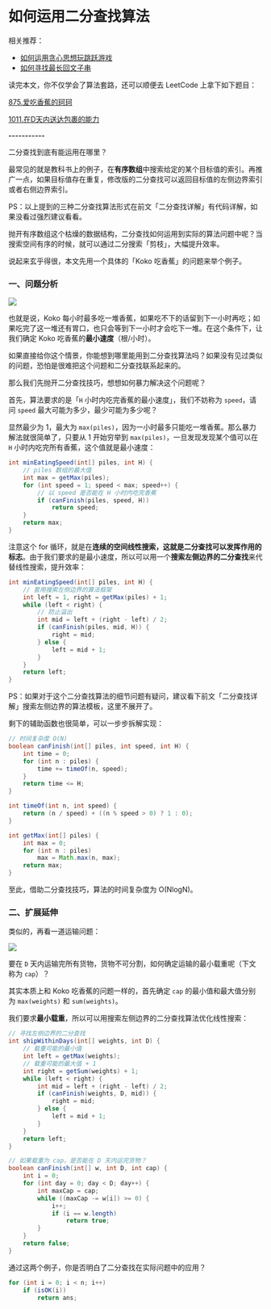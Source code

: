 # 如何运用二分查找算法




相关推荐：
  * [如何运用贪心思想玩跳跃游戏](https://labuladong.gitbook.io/algo)
  * [如何寻找最长回文子串](https://labuladong.gitbook.io/algo)

读完本文，你不仅学会了算法套路，还可以顺便去 LeetCode 上拿下如下题目：

[875.爱吃香蕉的珂珂](https://leetcode-cn.com/problems/koko-eating-bananas)

[1011.在D天内送达包裹的能力](https://leetcode-cn.com/problems/capacity-to-ship-packages-within-d-days)

**-----------**

二分查找到底有能运用在哪里？

最常见的就是教科书上的例子，在**有序数组**中搜索给定的某个目标值的索引。再推广一点，如果目标值存在重复，修改版的二分查找可以返回目标值的左侧边界索引或者右侧边界索引。

PS：以上提到的三种二分查找算法形式在前文「二分查找详解」有代码详解，如果没看过强烈建议看看。

抛开有序数组这个枯燥的数据结构，二分查找如何运用到实际的算法问题中呢？当搜索空间有序的时候，就可以通过二分搜索「剪枝」，大幅提升效率。

说起来玄乎得很，本文先用一个具体的「Koko 吃香蕉」的问题来举个例子。

### 一、问题分析

![](../pictures/二分应用/title1.png)

也就是说，Koko 每小时最多吃一堆香蕉，如果吃不下的话留到下一小时再吃；如果吃完了这一堆还有胃口，也只会等到下一小时才会吃下一堆。在这个条件下，让我们确定 Koko 吃香蕉的**最小速度**（根/小时）。

如果直接给你这个情景，你能想到哪里能用到二分查找算法吗？如果没有见过类似的问题，恐怕是很难把这个问题和二分查找联系起来的。

那么我们先抛开二分查找技巧，想想如何暴力解决这个问题呢？

首先，算法要求的是「`H` 小时内吃完香蕉的最小速度」，我们不妨称为 `speed`，请问 `speed` 最大可能为多少，最少可能为多少呢？

显然最少为 1，最大为 `max(piles)`，因为一小时最多只能吃一堆香蕉。那么暴力解法就很简单了，只要从 1 开始穷举到 `max(piles)`，一旦发现发现某个值可以在 `H` 小时内吃完所有香蕉，这个值就是最小速度：

```java
int minEatingSpeed(int[] piles, int H) {
	// piles 数组的最大值
    int max = getMax(piles);
    for (int speed = 1; speed < max; speed++) {
    	// 以 speed 是否能在 H 小时内吃完香蕉
        if (canFinish(piles, speed, H))
            return speed;
    }
    return max;
}
```

注意这个 for 循环，就是在**连续的空间线性搜索，这就是二分查找可以发挥作用的标志**。由于我们要求的是最小速度，所以可以用一个**搜索左侧边界的二分查找**来代替线性搜索，提升效率：

```java
int minEatingSpeed(int[] piles, int H) {
    // 套用搜索左侧边界的算法框架
    int left = 1, right = getMax(piles) + 1;
    while (left < right) {
        // 防止溢出
        int mid = left + (right - left) / 2;
        if (canFinish(piles, mid, H)) {
            right = mid;
        } else {
            left = mid + 1;
        }
    }
    return left;
}
```

PS：如果对于这个二分查找算法的细节问题有疑问，建议看下前文「二分查找详解」搜索左侧边界的算法模板，这里不展开了。

剩下的辅助函数也很简单，可以一步步拆解实现：

```java
// 时间复杂度 O(N)
boolean canFinish(int[] piles, int speed, int H) {
    int time = 0;
    for (int n : piles) {
        time += timeOf(n, speed);
    }
    return time <= H;
}

int timeOf(int n, int speed) {
    return (n / speed) + ((n % speed > 0) ? 1 : 0);
}

int getMax(int[] piles) {
    int max = 0;
    for (int n : piles)
        max = Math.max(n, max);
    return max;
}
```

至此，借助二分查找技巧，算法的时间复杂度为 O(NlogN)。

### 二、扩展延伸

类似的，再看一道运输问题：

![](../pictures/二分应用/title2.png)

要在 `D` 天内运输完所有货物，货物不可分割，如何确定运输的最小载重呢（下文称为 `cap`）？

其实本质上和 Koko 吃香蕉的问题一样的，首先确定 `cap` 的最小值和最大值分别为 `max(weights)` 和 `sum(weights)`。

我们要求**最小载重**，所以可以用搜索左侧边界的二分查找算法优化线性搜索：

```java
// 寻找左侧边界的二分查找
int shipWithinDays(int[] weights, int D) {
	// 载重可能的最小值
    int left = getMax(weights);
	// 载重可能的最大值 + 1
    int right = getSum(weights) + 1;
    while (left < right) {
        int mid = left + (right - left) / 2;
        if (canFinish(weights, D, mid)) {
            right = mid;
        } else {
            left = mid + 1;
        }
    }
    return left;
}

// 如果载重为 cap，是否能在 D 天内运完货物？
boolean canFinish(int[] w, int D, int cap) {
    int i = 0;
    for (int day = 0; day < D; day++) {
        int maxCap = cap;
        while ((maxCap -= w[i]) >= 0) {
            i++;
            if (i == w.length)
                return true;
        }
    }
    return false;
}
```

通过这两个例子，你是否明白了二分查找在实际问题中的应用？

```java
for (int i = 0; i < n; i++)
    if (isOK(i))
        return ans;
```

